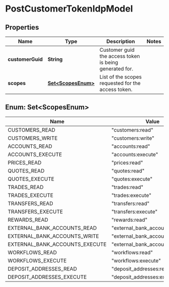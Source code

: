 

# PostCustomerTokenIdpModel


## Properties

| Name | Type | Description | Notes |
|------------ | ------------- | ------------- | -------------|
|**customerGuid** | **String** | Customer guid the access token is being generated for. |  |
|**scopes** | [**Set&lt;ScopesEnum&gt;**](#Set&lt;ScopesEnum&gt;) | List of the scopes requested for the access token. |  |



## Enum: Set&lt;ScopesEnum&gt;

| Name | Value |
|---- | -----|
| CUSTOMERS_READ | &quot;customers:read&quot; |
| CUSTOMERS_WRITE | &quot;customers:write&quot; |
| ACCOUNTS_READ | &quot;accounts:read&quot; |
| ACCOUNTS_EXECUTE | &quot;accounts:execute&quot; |
| PRICES_READ | &quot;prices:read&quot; |
| QUOTES_READ | &quot;quotes:read&quot; |
| QUOTES_EXECUTE | &quot;quotes:execute&quot; |
| TRADES_READ | &quot;trades:read&quot; |
| TRADES_EXECUTE | &quot;trades:execute&quot; |
| TRANSFERS_READ | &quot;transfers:read&quot; |
| TRANSFERS_EXECUTE | &quot;transfers:execute&quot; |
| REWARDS_READ | &quot;rewards:read&quot; |
| EXTERNAL_BANK_ACCOUNTS_READ | &quot;external_bank_accounts:read&quot; |
| EXTERNAL_BANK_ACCOUNTS_WRITE | &quot;external_bank_accounts:write&quot; |
| EXTERNAL_BANK_ACCOUNTS_EXECUTE | &quot;external_bank_accounts:execute&quot; |
| WORKFLOWS_READ | &quot;workflows:read&quot; |
| WORKFLOWS_EXECUTE | &quot;workflows:execute&quot; |
| DEPOSIT_ADDRESSES_READ | &quot;deposit_addresses:read&quot; |
| DEPOSIT_ADDRESSES_EXECUTE | &quot;deposit_addresses:execute&quot; |



